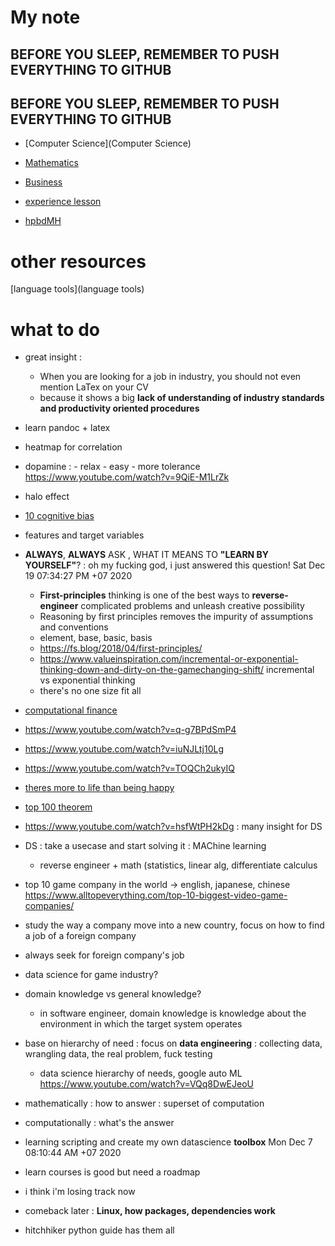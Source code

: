 # My note
## BEFORE YOU SLEEP, REMEMBER TO PUSH EVERYTHING TO GITHUB
## BEFORE YOU SLEEP, REMEMBER TO PUSH EVERYTHING TO GITHUB
- [Computer Science](Computer Science)
- [Mathematics](Mathematics)
- [Business](Business)
- [experience lesson](experience)

- [hpbdMH](hpbdMH)

# other resources
[language tools](language tools)

# what to do
- great insight :
    - When you are looking for a job in industry, you should not even mention LaTex on your CV
    - because it shows a big __lack of understanding of industry standards and productivity oriented procedures__
- learn pandoc + latex
- heatmap for correlation
- dopamine : - relax - easy - more tolerance https://www.youtube.com/watch?v=9QiE-M1LrZk 
- halo effect
- [10 cognitive bias](https://www.verywellmind.com/cognitive-biases-distort-thinking-2794763)
- features and target variables

- __ALWAYS__, __ALWAYS__ ASK , WHAT IT MEANS TO __"LEARN BY YOURSELF"__? : oh my fucking god, i just answered this question!  Sat Dec 19 07:34:27 PM +07 2020
    - __First-principles__ thinking is one of the best ways to __reverse-engineer__ complicated problems and unleash creative possibility
    - Reasoning by first principles removes the impurity of assumptions and conventions
    - element, base, basic, basis
    - https://fs.blog/2018/04/first-principles/
    - https://www.valueinspiration.com/incremental-or-exponential-thinking-down-and-dirty-on-the-gamechanging-shift/ incremental vs exponential thinking
    - there's no one size fit all

- [computational finance](https://en.wikipedia.org/wiki/Computational_finance)
- https://www.youtube.com/watch?v=q-g7BPdSmP4
- https://www.youtube.com/watch?v=iuNJLtj10Lg
- https://www.youtube.com/watch?v=TOQCh2ukyIQ
- [theres more to life than being happy](theres-more-to-life-than-being-happy)
- [top 100 theorem](http://pirate.shu.edu/~kahlnath/Top100.html)
- https://www.youtube.com/watch?v=hsfWtPH2kDg : many insight for DS
- DS : take a usecase and start solving it : MAChine learning 
    - reverse engineer + math (statistics, linear alg, differentiate calculus
- top 10 game company in the world -> english, japanese, chinese https://www.alltopeverything.com/top-10-biggest-video-game-companies/
- study the way a company move into a new country, focus on how to find a job of a foreign company
- always seek for foreign company's job
- data science for game industry?
- domain knowledge vs general knowledge?
    - in software engineer, domain knowledge is knowledge about the environment in which the target system operates 
- base on hierarchy of need : focus on __data engineering__ : collecting data, wrangling data, the real problem, fuck testing
    - data science hierarchy of needs, google auto ML https://www.youtube.com/watch?v=VQq8DwEJeoU
- mathematically : how to answer : superset of computation
- computationally : what's the answer
- learning scripting and create my own datascience __toolbox__ Mon Dec  7 08:10:44 AM +07 2020
- learn courses is good but need a roadmap
- i think i'm losing track now

- comeback later : __Linux, how packages, dependencies work__
- hitchhiker python guide has them all


